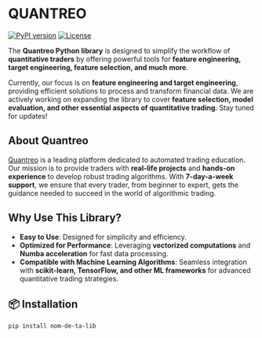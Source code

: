 # **QUANTREO**

[![PyPI version](https://img.shields.io/pypi/v/nom-de-ta-lib.svg)](https://pypi.org/project/nom-de-ta-lib/)
[![License](https://img.shields.io/github/license/ton-compte/nom-de-ta-lib.svg)](https://github.com/ton-compte/nom-de-ta-lib/blob/main/LICENSE)

The **Quantreo Python library** is designed to simplify the workflow of **quantitative traders** by offering powerful tools for **feature engineering, target engineering, feature selection, and much more**.  

Currently, our focus is on **feature engineering and target engineering**, providing efficient solutions to process and transform financial data. We are actively working on expanding the library to cover **feature selection, model evaluation, and other essential aspects of quantitative trading**. Stay tuned for updates! 

## **About Quantreo**  
[Quantreo](https://quantreo.com) is a leading platform dedicated to automated trading education. Our mission is to provide traders with **real-life projects** and **hands-on experience** to develop robust trading algorithms. With **7-day-a-week support**, we ensure that every trader, from beginner to expert, gets the guidance needed to succeed in the world of algorithmic trading.  


## **Why Use This Library?**  

- **Easy to Use**: Designed for simplicity and efficiency.  
- **Optimized for Performance**: Leveraging **vectorized computations** and **Numba acceleration** for fast data processing.  
- **Compatible with Machine Learning Algorithms**: Seamless integration with **scikit-learn, TensorFlow, and other ML frameworks** for advanced quantitative trading strategies.  


## 📦 **Installation**

```bash
pip install nom-de-ta-lib
```